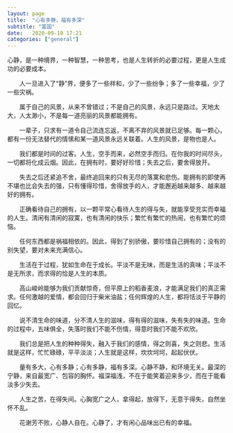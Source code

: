 ```yaml
---
layout: page
title:  "心有多静，福有多深"
subtitle: "富国"
date:   2020-09-10 17:21
categories: ["general"]
---
```


心静，是一种境界，一种智慧，一种思考，也是人生转折的必要过程，更是人生成功的必要成本。

　　人一旦进入了“静”界，便多了一些祥和，少了一些纷争；多了一些幸福，少了一些灾祸。

　　属于自己的风景，从来不曾错过；不是自己的风景，永远只是路过。天地太大，人太渺小，不是每一道亮丽的风景都能拥有。

　　一辈子，只求有一道令自己流连忘返，不离不弃的风景就已足够。每一颗心，都有一份无法替代的情愫和某一道风景永远关联着。人生的风景，是物也是人。

　　我们都是时间的过客。人生，空手而来，必然空手而归。在你我的时间尽头，一切都将化成云烟。因此，在拥有时，要好好珍惜；失去之后，要舍得放开。

　　失去之后还紧追不舍，最终追回来的只有无尽的落寞和悲伤。能拥有的即使再不堪也比会失去的强，只有懂得珍惜，舍得放手的人，才能邂逅越来越多、越来越好的拥有。

　　正确看待自己的拥有，以一颗平常心看待人生的得与失，就能享受充实而幸福的人生。清闲有清闲的寂寞，也有清闲的快乐；繁忙有繁忙的热闹，也有繁忙的烦恼。

　　任何东西都是祸福相依的。因此，得到了别骄傲，要珍惜自己拥有的；没有的别失望，要对未来充满信心。

　　生活在于过程，犹如生命在于成长。平淡不是无味，而是生活的真味；平淡不是无所求，而求得的恰是人生的本质。

　　高山峻岭能够为我们贡献惊奇，但平原上的稻香麦浪，才能满足我们的真正需求。任何激越的爱情，都会回归于柴米油盐；任何辉煌的人生，都将恬淡于平静的回忆。

　　说不清生命的味道，分不清人生的滋味，得有得的滋味，失有失的味道。生命的过程中，五味俱全，失落时我们不能不伤情，得意时我们不能不欢欣。

　　我们总是把人生的种种得失，融入于我们的感情，得之则喜，失之则悲。生活就是这样，忙忙碌碌，平平淡淡；人生就是这样，坎坎坷坷，起起伏伏。

　　量有多大，心有多静；心有多静，福有多深。心静不静，和环境无关。最深的宁静，来自最宽广、包容的胸怀。福深福浅，不在于能笑着迎来多少，而在于能看淡多少失去。

　　人生之苦，在得失间。心胸宽广之人，拿得起，放得下，无意于得失，自然坐怀不乱。

　　花谢芳不败，心静人自在。心静了，才有闲心品味出已有的幸福。